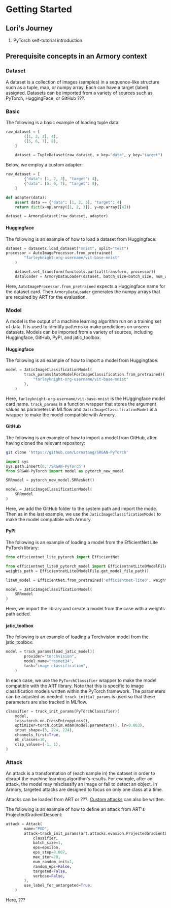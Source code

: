 # Getting Started

## Lori's Journey

1. PyTorch self-tutorial introduction



## Prerequisite concepts in an Armory context

### Dataset

A dataset is a collection of images (samples) in a sequence-like structure such as a tuple, map, or numpy array. Each can have a target (label) assigned. Datasets can be imported from a variety of sources such as PyTorch, HuggingFace, or GitHub ???.

### Basic

The following is a basic example of loading tuple data:
```python
raw_dataset = [
        ([1, 2, 3], 4),
        ([5, 6, 7], 8),
    ]

    dataset = TupleDataset(raw_dataset, x_key="data", y_key="target")
```

Below, we employ a custom adapter:
```python
raw_dataset = [
        {"data": [1, 2, 3], "target": 4},
        {"data": [5, 6, 7], "target": 8},
    ]

def adapter(data):
    assert data == {"data": [1, 2, 3], "target": 4}
    return dict(x=np.array([1, 2, 3]), y=np.array([4]))

dataset = ArmoryDataset(raw_dataset, adapter)
```

#### Huggingface

The following is an example of how to load a dataset from Huggingface:
```python
dataset = datasets.load_dataset("mnist", split="test")
processor = AutoImageProcessor.from_pretrained(
        "farleyknight-org-username/vit-base-mnist"
    )

    dataset.set_transform(functools.partial(transform, processor))
    dataloader = ArmoryDataLoader(dataset, batch_size=batch_size, num_workers=5)
```
Here, `AutoImageProcessor.from_pretrained` expects a Huggingface name for the dataset card. Then `ArmoryDataLoader` generates the numpy arrays that are required by ART for the evaluation.

### Model

A model is the output of a machine learning algorithm run on a training set of data. It is used to identify patterns or make predictions on unseen datasets. Models can be imported from a variety of sources, including Huggingface, GitHub, PyPI, and jatic_toolbox.

#### Huggingface

The following is an example of how to import a model from Huggingface:
```python
model = JaticImageClassificationModel(
        track_params(AutoModelForImageClassification.from_pretrained)(
            "farleyknight-org-username/vit-base-mnist"
        ),
    )
```
Here, `farleyknight-org-username/vit-base-mnist` is the HUggingface model card name. `track_params` is a function wrapper that stores the argument values as parameters in MLflow and `JaticImageClassificationModel` is a wrapper to make the model compatible with Armory.

#### GitHub

The following is an example of how to import a model from GitHub, after having cloned the relevant repository:
```bash
git clone 'https://github.com/Lornatang/SRGAN-PyTorch'
```

```python
import sys
sys.path.insert(0,'/SRGAN-PyTorch')
from SRGAN-PyTorch import model as pytorch_new_model

SRRmodel = pytorch_new_model.SRResNet()

model = JaticImageClassificationModel(
    SRRmodel
)
```
Here, we add the GitHub folder to the system path and import the mode. Then as in the last example, we use the `JaticImageClassificationModel` to make the model compatible with Armory.

#### PyPI

The following is an example of loading a model from the EfficientNet Lite PyTorch library:
```python
from efficientnet_lite_pytorch import EfficientNet

from efficientnet_lite0_pytorch_model import EfficientnetLite0ModelFile
weights_path = EfficientnetLite0ModelFile.get_model_file_path()

lite0_model = EfficientNet.from_pretrained('efficientnet-lite0', weights_path = weights_path )

model = JaticImageClassificationModel(  
    SRRmodel
)
```
Here, we import the library and create a model from the case with a weights path added.

#### jatic_toolbox

The following is an example of loading a Torchvision model from the jatic_toolbox:
```python
model = track_params(load_jatic_model)(
        provider="torchvision",
        model_name="resnet34",
        task="image-classification",
    )
```


In each case, we use the `PyTorchClassifier` wrapper to make the model compatible with the ART library. Note that this is specific to image classification models written within the PyTorch framework. The parameters can be adjusted as needed. `track_initial_params` is used so that these parameters are also tracked in MLflow.

```python
classifier = track_init_params(PyTorchClassifier)(
    model,
    loss=torch.nn.CrossEntropyLoss(),
    optimizer=torch.optim.Adam(model.parameters(), lr=0.003),
    input_shape=(3, 224, 224),
    channels_first=True,
    nb_classes=10,
    clip_values=(-1, 1),
)
```

### Attack

An attack is a transformation of (each sample in) the dataset in order to disrupt the machine learning algorithm's results. For example, after an attack, the model may misclassify an image or fail to detect an object. In Armory, targeted attacks are designed to focus on only one class at a time.

Attacks can be loaded from ART or ???. [Custom attacks](https://github.com/twosixlabs/armory-library//blob/master/tutorials/adaptive_attacks/custom_attack.md) can also be written.

The following is an example of how to define an attack from ART's ProjectedGradientDescent:
```python
attack = Attack(
        name="PGD",
        attack=track_init_params(art.attacks.evasion.ProjectedGradientDescent)(
            classifier,
            batch_size=1,
            eps=epsilon,
            eps_step=0.007,
            max_iter=20,
            num_random_init=1,
            random_eps=False,
            targeted=False,
            verbose=False,
        ),
        use_label_for_untargeted=True,
    )
```
Here, ???